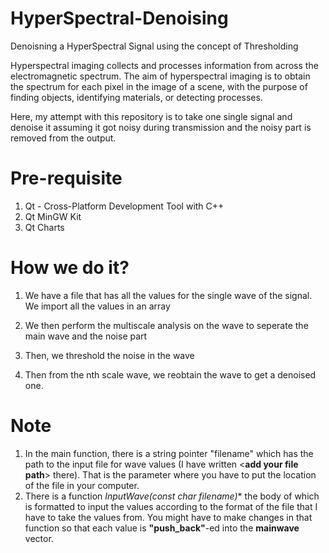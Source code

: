 # HyperSpectral-Denoising
Denoisning a HyperSpectral Signal using the concept of Thresholding

Hyperspectral imaging collects and processes information from across the electromagnetic spectrum. The aim of hyperspectral imaging is to obtain the spectrum for each pixel in the image of a scene, with the purpose of finding objects, identifying materials, or detecting processes.

Here, my attempt with this repository is to take one single signal and denoise it assuming it got noisy during transmission and the noisy part is removed from the output.

# Pre-requisite
1. Qt - Cross-Platform Development Tool with C++
2. Qt MinGW Kit
3. Qt Charts

# How we do it?
1. We have a file that has all the values for the single wave of the signal. We import all the values in an array

2. We then perform the multiscale analysis on the wave to seperate the main wave and the noise part

3. Then, we threshold the noise in the wave

4. Then from the nth scale wave, we reobtain the wave to get a denoised one.

# Note
1. In the main function, there is a string pointer "filename" which has the path to the input file for wave values (I have written <**add your file path**> there). That is the parameter where you have to put the location of the file in your computer.
2. There is a function **InputWave(const char* filename)** the body of which is formatted to input the values according to the format of the file that I have to take the values from. You might have to make changes in that function so that each value is **"push_back"**-ed into the **mainwave** vector.
